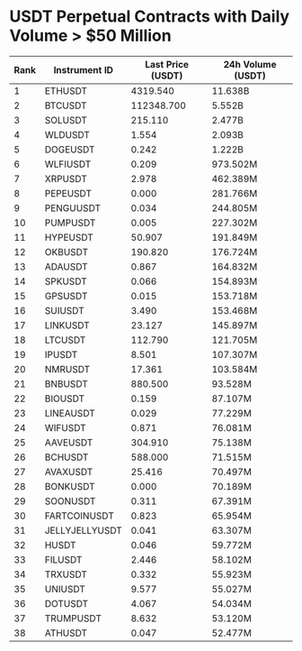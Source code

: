 # USDT Perpetual Contracts with Daily Volume > $50 Million

| Rank | Instrument ID | Last Price (USDT) | 24h Volume (USDT) |
|------|---------------|-------------------|-------------------|
| 1 | ETHUSDT | 4319.540 | 11.638B |
| 2 | BTCUSDT | 112348.700 | 5.552B |
| 3 | SOLUSDT | 215.110 | 2.477B |
| 4 | WLDUSDT | 1.554 | 2.093B |
| 5 | DOGEUSDT | 0.242 | 1.222B |
| 6 | WLFIUSDT | 0.209 | 973.502M |
| 7 | XRPUSDT | 2.978 | 462.389M |
| 8 | PEPEUSDT | 0.000 | 281.766M |
| 9 | PENGUUSDT | 0.034 | 244.805M |
| 10 | PUMPUSDT | 0.005 | 227.302M |
| 11 | HYPEUSDT | 50.907 | 191.849M |
| 12 | OKBUSDT | 190.820 | 176.724M |
| 13 | ADAUSDT | 0.867 | 164.832M |
| 14 | SPKUSDT | 0.066 | 154.893M |
| 15 | GPSUSDT | 0.015 | 153.718M |
| 16 | SUIUSDT | 3.490 | 153.468M |
| 17 | LINKUSDT | 23.127 | 145.897M |
| 18 | LTCUSDT | 112.790 | 121.705M |
| 19 | IPUSDT | 8.501 | 107.307M |
| 20 | NMRUSDT | 17.361 | 103.584M |
| 21 | BNBUSDT | 880.500 | 93.528M |
| 22 | BIOUSDT | 0.159 | 87.107M |
| 23 | LINEAUSDT | 0.029 | 77.229M |
| 24 | WIFUSDT | 0.871 | 76.081M |
| 25 | AAVEUSDT | 304.910 | 75.138M |
| 26 | BCHUSDT | 588.000 | 71.515M |
| 27 | AVAXUSDT | 25.416 | 70.497M |
| 28 | BONKUSDT | 0.000 | 70.189M |
| 29 | SOONUSDT | 0.311 | 67.391M |
| 30 | FARTCOINUSDT | 0.823 | 65.954M |
| 31 | JELLYJELLYUSDT | 0.041 | 63.307M |
| 32 | HUSDT | 0.046 | 59.772M |
| 33 | FILUSDT | 2.446 | 58.102M |
| 34 | TRXUSDT | 0.332 | 55.923M |
| 35 | UNIUSDT | 9.577 | 55.027M |
| 36 | DOTUSDT | 4.067 | 54.034M |
| 37 | TRUMPUSDT | 8.632 | 53.120M |
| 38 | ATHUSDT | 0.047 | 52.477M |

